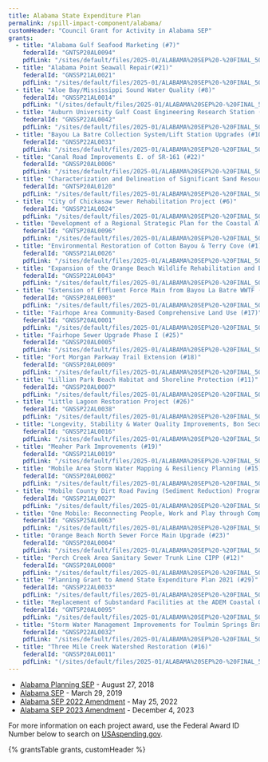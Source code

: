 ```yaml
---
title: Alabama State Expenditure Plan
permalink: /spill-impact-component/alabama/
customHeader: "Council Grant for Activity in Alabama SEP"
grants:
  - title: "Alabama Gulf Seafood Marketing (#7)"
    federalId: "GNTSP20AL0094"
    pdfLink: "/sites/default/files/2025-01/ALABAMA%20SEP%20-%20FINAL_508_4_1_19_0_0.pdf#page=58"
  - title: "Alabama Point Seawall Repair(#21)"
    federalId: "GNSSP21AL0021"
    pdfLink: "/sites/default/files/2025-01/ALABAMA%20SEP%20-%20FINAL_508_4_1_19_0_0.pdf#page=140"
  - title: "Aloe Bay/Mississippi Sound Water Quality (#8)"
    federalId: "GNSSP21AL0014"
    pdfLink: "(/sites/default/files/2025-01/ALABAMA%20SEP%20-%20FINAL_508_4_1_19_0_0.pdf #page=63"
  - title: "Auburn University Gulf Coast Engineering Research Station (#4)"
    federalId: "GNSSP22AL0042"
    pdfLink: "/sites/default/files/2025-01/ALABAMA%20SEP%20-%20FINAL_508_4_1_19_0_0.pdf#page=40"
  - title: "Bayou La Batre Collection System/Lift Station Upgrades (#10)"
    federalId: "GNSSP22AL0031"
    pdfLink: "/sites/default/files/2025-01/ALABAMA%20SEP%20-%20FINAL_508_4_1_19_0_0.pdf#page=77"
  - title: "Canal Road Improvements E. of SR-161 (#22)"
    federalId: "GNSSP20AL0006"
    pdfLink: "/sites/default/files/2025-01/ALABAMA%20SEP%20-%20FINAL_508_4_1_19_0_0. pdf#page=145"
  - title: "Characterization and Delineation of Significant Sand Resource Areas Essential for Beach Restoration (#5)"
    federalId: "GNTSP20AL0120"
    pdfLink: "/sites/default/files/2025-01/ALABAMA%20SEP%20-%20FINAL_508_4_1_19_0_0.pdf#page=46"
  - title: "City of Chickasaw Sewer Rehabilitation Project (#6)"
    federalId: "GNSSP21AL0024"
    pdfLink: "/sites/default/files/2025-01/ALABAMA%20SEP%20-%20FINAL_508_4_1_19_0_0.pdf#page=53"
  - title: "Development of a Regional Strategic Plan for the Coastal Alabama Region (#2"
    federalId: "GNTSP20AL0096"
    pdfLink: "/sites/default/files/2025-01/ALABAMA%20SEP%20-%20FINAL_508_4_1_19_0_0.pdf#page=28"
  - title: "Environmental Restoration of Cotton Bayou & Terry Cove (#1)"
    federalId: "GNSSP21AL0026"
    pdfLink: "/sites/default/files/2025-01/ALABAMA%20SEP%20-%20FINAL_508_4_1_19_0_0.pdf#page=23"
  - title: "Expansion of the Orange Beach Wildlife Rehabilitation and Education Center (#3)"
    federalId: "GNSSP22AL0043"
    pdfLink: "/sites/default/files/2025-01/ALABAMA%20SEP%20-%20FINAL_508_4_1_19_0_0.pdf#page=34"
  - title: "Extension of Effluent Force Main from Bayou La Batre WWTF (#9)"
    federalId: "GNSSP20AL0003"
    pdfLink: "/sites/default/files/2025-01/ALABAMA%20SEP%20-%20FINAL_508_4_1_19_0_0.pdf#page=72"
  - title: "Fairhope Area Community-Based Comprehensive Land Use (#17)"
    federalId: "GNSSP20AL0001"
    pdfLink: "/sites/default/files/2025-01/ALABAMA%20SEP%20-%20FINAL_508_4_1_19_0_0.pdf#page=118"
  - title: "Fairhope Sewer Upgrade Phase I (#25)"
    federalId: "GNSSP20AL0005"
    pdfLink: "/sites/default/files/2025-01/ALABAMA%20SEP%20-%20FINAL_508_4_1_19_0_0.pdf#page=159"
  - title: "Fort Morgan Parkway Trail Extension (#18)"
    federalId: "GNSSP20AL0009"
    pdfLink: "/sites/default/files/2025-01/ALABAMA%20SEP%20-%20FINAL_508_4_1_19_0_0.pdf#page=124"
  - title: "Lillian Park Beach Habitat and Shoreline Protection (#11)"
    federalId: "GNSSP20AL0007"
    pdfLink: "/sites/default/files/2025-01/ALABAMA%20SEP%20-%20FINAL_508_4_1_19_0_0.pdf#page=82"
  - title: "Little Lagoon Restoration Project (#26)"
    federalId: "GNSSP22AL0038"
    pdfLink: "/sites/default/files/2025-01/ALABAMA%20SEP%20-%20FINAL_508_4_1_19_0_0. pdf#page=165"
  - title: "Longevity, Stability & Water Quality Improvements, Bon Secour DMDA (#13)"
    federalId: "GNSSP21AL0016"
    pdfLink: "/sites/default/files/2025-01/ALABAMA%20SEP%20-%20FINAL_508_4_1_19_0_0.pdf#page=94"
  - title: "Meaher Park Improvements (#19)"
    federalId: "GNSSP21AL0019"
    pdfLink: "/sites/default/files/2025-01/ALABAMA%20SEP%20-%20FINAL_508_4_1_19_0_0.pdf#page=129"
  - title: "Mobile Area Storm Water Mapping & Resiliency Planning (#15)"
    federalId: "GNSSP20AL0002"
    pdfLink: "/sites/default/files/2025-01/ALABAMA%20SEP%20-%20FINAL_508_4_1_19_0_0.pdf#page=105"
  - title: "Mobile County Dirt Road Paving (Sediment Reduction) Program (#20)"
    federalId: "GNSSP21AL0027"
    pdfLink: "/sites/default/files/2025-01/ALABAMA%20SEP%20-%20FINAL_508_4_1_19_0_0.pdf#page=134"
  - title: "One Mobile: Reconnecting People, Work and Play through Complete Streets (#28)"
    federalId: "GNSSP25AL0063"
    pdfLink: "/sites/default/files/2025-01/ALABAMA%20SEP%20-%20FINAL_508_4_1_19_0_0.pdf#page=177"
  - title: "Orange Beach North Sewer Force Main Upgrade (#23)"
    federalId: "GNSSP20AL0004"
    pdfLink: "/sites/default/files/2025-01/ALABAMA%20SEP%20-%20FINAL_508_4_1_19_0_0.pdf#page=149"
  - title: "Perch Creek Area Sanitary Sewer Trunk Line CIPP (#12)"
    federalId: "GNSSP20AL0008"
    pdfLink: "/sites/default/files/2025-01/ALABAMA%20SEP%20-%20FINAL_508_4_1_19_0_0.pdf#page=88"
  - title: "Planning Grant to Amend State Expenditure Plan 2021 (#29)"
    federalId: "GNSSP22AL0033"
    pdfLink: "/sites/default/files/2025-01/ALABAMA%20SEP%20-%20FINAL_508_4_1_19_0_0.pdf#page=183"
  - title: "Replacement of Substandard Facilities at the ADEM Coastal Office and Mobile Field Office (#14)"
    federalId: "GNTSP20AL0095"
    pdfLink: "/sites/default/files/2025-01/ALABAMA%20SEP%20-%20FINAL_508_4_1_19_0_0.pdf#page=99"
  - title: "Storm Water Management Improvements for Toulmin Springs Branch and Gum Tree Branch (#24)"
    federalId: "GNSSP22AL0032"
    pdfLink: "/sites/default/files/2025-01/ALABAMA%20SEP%20-%20FINAL_508_4_1_19_0_0.pdf#page=154"
  - title: "Three Mile Creek Watershed Restoration (#16)"
    federalId: "GNSSP20AL0011"
    pdfLink: "(/sites/default/files/2025-01/ALABAMA%20SEP%20-%20FINAL_508_4_1_19_0_0.pdf#page=111"
---
```


- [Alabama Planning SEP](/sites/default/files/2025-01/PSEP%20-%20AL%20-%20Draft%20PSEP%20508%20Compliant%206-26-2018_0.pdf) - August 27, 2018
- [Alabama SEP](/sites/default/files/2025-01/ALABAMA%20SEP%20-%20FINAL_508_4_1_19_0_0.pdf) - March 29, 2019
- [Alabama SEP 2022 Amendment](/sites/default/files/2025-01/AL_SEP_Amendment_508_compliant04122022pdf.pdf) - May 25, 2022
- [Alabama SEP 2023 Amendment](/sites/default/files/2025-04/AL_SEP_Amendment_letter.pdf) - December 4, 2023

For more information on each project award, use the Federal Award ID Number below to search on [USAspending.gov](https://www.usaspending.gov/search/?hash=d0cede4de5827d24bbd9d27076bf18f2).


{% grantsTable grants, customHeader %}
